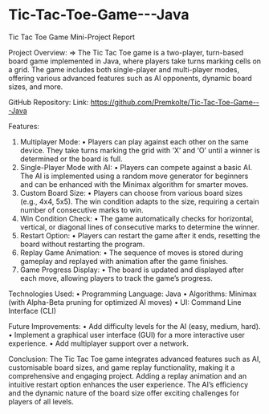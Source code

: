 # Tic-Tac-Toe-Game---Java

Tic Tac Toe Game Mini-Project Report

Project Overview:
=> The Tic Tac Toe game is a two-player, turn-based board game implemented in Java, where players take turns marking cells on a grid. The game includes both single-player and multi-player modes, offering various advanced features such as AI opponents, dynamic board sizes, and more.


GitHub Repository:
Link:  https://github.com/Premkolte/Tic-Tac-Toe-Game---Java


Features:
1. Multiplayer Mode:
•  Players can play against each other on the same device. They take turns marking the grid with ‘X’ and ‘O’ until a winner is determined or the board is full.
2. Single-Player Mode with AI:
•  Players can compete against a basic AI. The AI is implemented using a random move generator for beginners and can be enhanced with the Minimax algorithm for smarter moves.
3. Custom Board Size:
• Players can choose from various board sizes (e.g., 4x4, 5x5). The win condition adapts to the size, requiring a certain number of consecutive marks to win.
4. Win Condition Check:
• The game automatically checks for horizontal, vertical, or diagonal lines of consecutive marks to determine the winner.
5. Restart Option:
• Players can restart the game after it ends, resetting the board without restarting the program.
6. Replay Game Animation:
• The sequence of moves is stored during gameplay and replayed with animation after the game finishes.
7. Game Progress Display:
• The board is updated and displayed after each move, allowing players to track the game’s progress.

Technologies Used:
	•	Programming Language: Java
	•	Algorithms: Minimax (with Alpha-Beta pruning for optimized AI moves)
	•	UI: Command Line Interface (CLI)

Future Improvements:
	•	Add difficulty levels for the AI (easy, medium, hard).
	•	Implement a graphical user interface (GUI) for a more interactive user experience.
	•	Add multiplayer support over a network.

Conclusion:
The Tic Tac Toe game integrates advanced features such as AI, customisable board sizes, and game replay functionality, making it a comprehensive and engaging project. Adding a replay animation and an intuitive restart option enhances the user experience. The AI’s efficiency and the dynamic nature of the board size offer exciting challenges for players of all levels.




